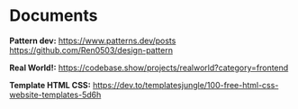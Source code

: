 # Documents

**Pattern dev:** https://www.patterns.dev/posts https://github.com/Ren0503/design-pattern

**Real World!:** https://codebase.show/projects/realworld?category=frontend

**Template HTML CSS:** https://dev.to/templatesjungle/100-free-html-css-website-templates-5d6h
